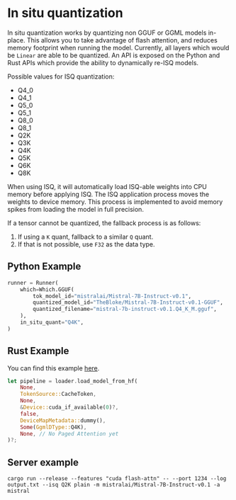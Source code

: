 # In situ quantization

In situ quantization works by quantizing non GGUF or GGML models in-place. This allows you to take advantage of flash attention, and reduces memory footprint when running the model. Currently, all layers which would be `Linear` are able to be quantized. An API is exposed on the Python and Rust APIs which provide the ability to dynamically re-ISQ models. 

Possible values for ISQ quantization:
- Q4_0
- Q4_1
- Q5_0
- Q5_1
- Q8_0
- Q8_1
- Q2K
- Q3K
- Q4K
- Q5K
- Q6K
- Q8K

When using ISQ, it will automatically load ISQ-able weights into CPU memory before applying ISQ. The ISQ application process moves the weights to device memory. This process is implemented to avoid memory spikes from loading the model in full precision.

If a tensor cannot be quantized, the fallback process is as follows:
1) If using a `K` quant, fallback to a similar `Q` quant.
2) If that is not possible, use `F32` as the data type.

## Python Example
```python
runner = Runner(
    which=Which.GGUF(
        tok_model_id="mistralai/Mistral-7B-Instruct-v0.1",
        quantized_model_id="TheBloke/Mistral-7B-Instruct-v0.1-GGUF",
        quantized_filename="mistral-7b-instruct-v0.1.Q4_K_M.gguf",
    ),
    in_situ_quant="Q4K",
)
```

## Rust Example
You can find this example [here](../mistralrs/examples/isq/main.rs).

```rust
let pipeline = loader.load_model_from_hf(
    None,
    TokenSource::CacheToken,
    None,
    &Device::cuda_if_available(0)?,
    false,
    DeviceMapMetadata::dummy(),
    Some(GgmlDType::Q4K),
    None, // No Paged Attention yet
)?;
```

## Server example
```
cargo run --release --features "cuda flash-attn" -- --port 1234 --log output.txt --isq Q2K plain -m mistralai/Mistral-7B-Instruct-v0.1 -a mistral
```